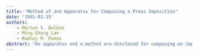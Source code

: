 ```yaml
---
title: "Method of and Apparatus for Composing a Press Imposition"
date: '1991-01-15'
authors: 
    - Morton S. Balban
    - Ming-Shong Lan
    - Rodney M. Panos
abstract: "An apparatus and a method are disclosed for composing an imposition in terms of an arrangement of printing plates on selected of the image positions on selected units of a printing press to print a given edition, by first assigning each section of this edition to one of the press areas. Thereafter, each printing unit is examined to determine an utilization value thereof in terms of the placement of the printing plates on the image positions and the relative number of image positions to which printing plates are assigned with respect to the total number of image positions. Thereafter, a list of the image positions for each of the sections and its area, is constructed by examining one printing unit at a time in an order according to the placement of that printing unit in the array and examining its utilization value to determine whether or not to include a particular image position of that printing unit in the list. As a result, a list of the image positions is constructed in a sequence corresponding to numerical order of the pages in the section under consideration. Finally, that list of the image positions and the corresponding section and page numbers is displayed in a suitable fashion to inform a user of how to place the printing plates in the desired arrangement onto the printing units of the press to print this given edition."
---
```


